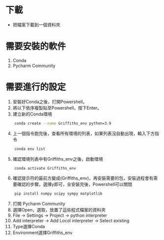 # 下載
- 把檔案下載到一個資料夾

# 需要安裝的軟件
1. Conda
2. Pycharm Community

# 需要進行的設定
1. 安裝好Conda之後，打開Powershell。
2. 將以下依序複製貼至Powershell，按下Enter。
3. 建立新的Conda環境
```bash
    conda create --name Griffiths_env python=3.9
``` 
4. 上一個指令跑完後，查看所有環境的列表，如果列表沒自動出現，輸入下方指令
```bash
    conda env list
```
5. 確認環境列表中有Griffiths_env之後，啟動環境
```bash
    conda activate Griffiths_env
```
6. 確認提示符的最前方變成(Griffiths_env)，再安裝需要的包，安裝過程會有需要確認的步驟，選擇y即可，全安裝完後，Powershell可以關閉
```bash
    pip install numpy scipy sympy matplotlib
```
7. 打開 Pycharm Community
8. 選擇Open，選取，放置了這些程式檔案的資料夾
9. File -> Settings -> Project -> python interpreter
10. Add interpreter -> Add Locol interpreter -> Select existing
11. Type選擇Conda
12. Environment選擇Griffiths_env
